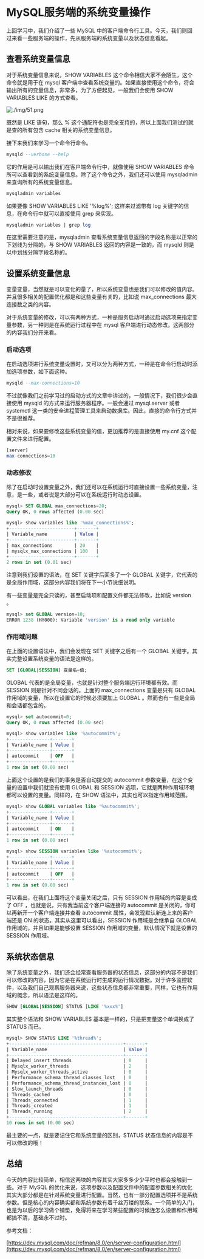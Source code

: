 # MySQL服务端的系统变量操作

上回学习中，我们介绍了一些 MySQL 中的客户端命令行工具。今天，我们则回过来看一些服务端的操作，先从服务端的系统变量以及状态信息看起。

## 查看系统变量信息

对于系统变量信息来说，SHOW VARIABLES 这个命令相信大家不会陌生，这个命令就是用于在 mysql 客户端中查看系统变量的。如果直接使用这个命令，将会输出所有的变量信息，非常多，为了方便起见，一般我们会使用 SHOW VARIABLES LIKE 的方式查看。

![./img/51.png](./img/51.png)

既然是 LIKE 语句，那么 % 这个通配符也是完全支持的，所以上面我们测试的就是查的所有包含 cache 相关的系统变量信息。

接下来我们来学习一个命令行命令。

```sql
mysqld --verbose --help
```

它的作用是可以输出我们在客户端命令行中，就像使用 SHOW VARIABLES 命令所可以查看到的系统变量信息。除了这个命令之外，我们还可以使用 mysqladmin 来查询所有的系统变量信息。

```sql
mysqladmin variables
```

如果要像 SHOW VARIABLES LIKE '%log%'; 这样来过滤带有 log 关键字的信息，在命令行中就可以直接使用 grep 来实现。

```sql
mysqladmin variables | grep log
```

在这里需要注意的是，mysqladmin 查看系统变量信息返回的字段名称是以正常的下划线为分隔的，与 SHOW VARIABLES 返回的内容是一致的，而 mysqld 则是以中划线分隔字段名称的。

## 设置系统变量信息

变量变量，当然就是可以变化的量了，所以系统变量也是我们可以修改的值内容。并且很多相关的配置优化都是和这些变量有关的，比如说 max_connections 最大连接数之类的内容。

对于系统变量的修改，可以有两种方式，一种是服务启动时通过启动选项来指定变量参数，另一种则是在系统运行过程中在 mysql 客户端进行动态修改。这两部分的内容我们分开来看。

### 启动选项

在启动选项进行系统变量设置时，又可以分为两种方式，一种是在命令行启动时添加选项参数，如下面这种。

```sql
mysqld --max-connections=10
```

不过就像我们之前学习过的启动方式的文章中讲过的，一般情况下，我们很少会直接使用 mysqld 的方式来运行服务器程序。一般会通过 mysql.server 或者 systemctl 这一类的安全进程管理工具来启动数据库。因此，直接的命令行方式并不是很推荐。

相对来说，如果要修改这些系统变量的值，更加推荐的是直接使用 my.cnf 这个配置文件来进行配置。

```sql
[server]
max-connections=10
```

### 动态修改

除了在启动时设置变量之外，我们还可以在系统运行时直接设置一些系统变量，注意，是一些，或者说是大部分可以在系统运行时动态设置。

```sql
mysql> SET GLOBAL max_connections=20;
Query OK, 0 rows affected (0.00 sec)

mysql> show variables like '%max_connections%';
+------------------------+-------+
| Variable_name          | Value |
+------------------------+-------+
| max_connections        | 20    |
| mysqlx_max_connections | 100   |
+------------------------+-------+
2 rows in set (0.01 sec)
```

注意到我们设置的语法，在 SET 关键字后面多了一个 GLOBAL 关键字，它代表的是全局作用域，这部分内容我们将在下一小节说细说明。

有一些变量是完全只读的，甚至启动项和配置文件都无法修改，比如说 version 。

```sql
mysql> set GLOBAL version=10;
ERROR 1238 (HY000): Variable 'version' is a read only variable
```

### 作用域问题

在上面的设置语法中，我们会发现在 SET 关键字之后有一个 GLOBAL 关键字。其实完整设置系统变量的语法是这样的。

```sql
SET [GLOBAL|SESSION] 变量名=值;
```

GLOBAL 代表的是全局变量，也就是针对整个服务端运行环境都有效。而 SESSION 则是针对不同会话的。上面的 max_connections 变量是只有 GLOBAL 作用域的变量，所以在设置它的时候必须要加上 GLOBAL 。然而也有一些是全局和会话都包含的。

```sql
mysql> set autocommit=0;
Query OK, 0 rows affected (0.00 sec)

mysql> show variables like '%autocommit%';
+---------------+-------+
| Variable_name | Value |
+---------------+-------+
| autocommit    | OFF   |
+---------------+-------+
1 row in set (0.00 sec)
```

上面这个设置的是我们的事务是否自动提交的 autocommit 参数变量，在这个变量的设置中我们就没有使用 GLOBAL 和 SESSION 选项，它就是两种作用域环境都可以设置的变量。同样的，在 SHOW 语法中，其实也可以指定作用域范围。

```sql
mysql> show GLOBAL variables like '%autocommit%';
+---------------+-------+
| Variable_name | Value |
+---------------+-------+
| autocommit    | ON    |
+---------------+-------+
1 row in set (0.00 sec)

mysql> show SESSION variables like '%autocommit%';
+---------------+-------+
| Variable_name | Value |
+---------------+-------+
| autocommit    | OFF   |
+---------------+-------+
1 row in set (0.00 sec)
```

可以看出，在我们上面将这个变量关闭之后，只有 SESSION 作用域的内容是变成了 OFF ，也就是说，只有我当前这个客户端连接的 autocommit 是关闭的，你可以再新开一个客户端连接并查看 autocommit 属性，会发现默认新连上来的客户端还是 ON 的状态。其实从这里可以看出，SESSION 作用域是会继承自 GLOBAL 作用域的，并且如果是能够设置 SESSION 作用域的变量，默认情况下就是设置的 SESSION 作用域。

## 系统状态信息

除了系统变量之外，我们还会经常查看服务器的状态信息，这部分的内容不是我们可以修改的内容，因为它是在系统运行时生成的运行情况数据。对于许多监控软件，以及我们自己观察服务器来说，这些状态信息都非常重要，同样，它也有作用域的概念，所以语法是这样的。

```sql
SHOW [GLOBAL|SESSION] STATUS [LIKE '%xxx%']
```

其实整个语法和 SHOW VARIABLES 基本是一样的，只是把变量这个单词换成了 STATUS 而已。

```sql
mysql> SHOW STATUS LIKE '%thread%';
+------------------------------------------+-------+
| Variable_name                            | Value |
+------------------------------------------+-------+
| Delayed_insert_threads                   | 0     |
| Mysqlx_worker_threads                    | 2     |
| Mysqlx_worker_threads_active             | 0     |
| Performance_schema_thread_classes_lost   | 0     |
| Performance_schema_thread_instances_lost | 0     |
| Slow_launch_threads                      | 0     |
| Threads_cached                           | 0     |
| Threads_connected                        | 1     |
| Threads_created                          | 1     |
| Threads_running                          | 2     |
+------------------------------------------+-------+
10 rows in set (0.00 sec)
```

最主要的一点，就是要记住它和系统变量的区别，STATUS 状态信息的内容是不可以修改的哦！

## 总结

今天的内容比较简单，相信这两块的内容其实大家多多少少平时也都会接触到一些。对于 MySQL 的优化来说，选项参数以及配置文件中的配置参数相关的优化其实大部分都是在针对系统变量进行配置。当然，也有一部分配置选项并不是系统参数。但是核心的内容确实都和系统参数有着千丝万缕的联系。一个简单的入门，也是为以后的学习做个铺垫，免得将来在学习某些配置的时候连怎么设置和作用域都搞不清，基础永不过时。

参考文档：

[https://dev.mysql.com/doc/refman/8.0/en/server-configuration.html](https://dev.mysql.com/doc/refman/8.0/en/server-configuration.html)

